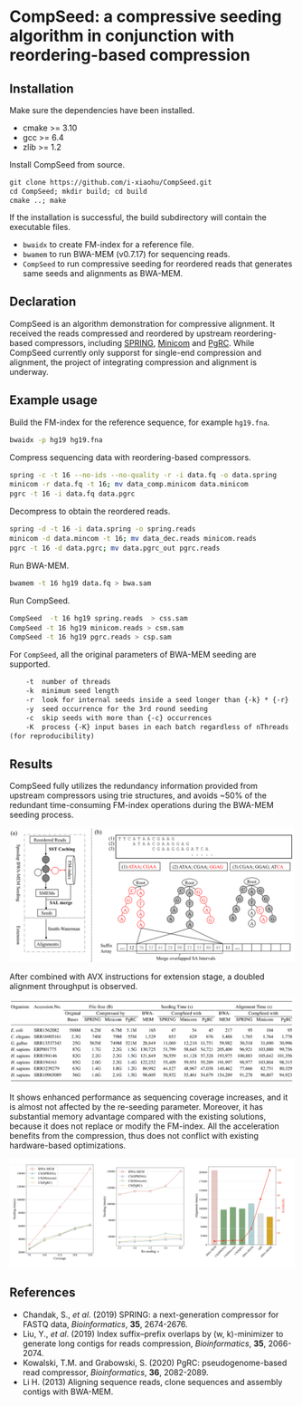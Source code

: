 # CompSeed: a compressive seeding algorithm in conjunction with reordering-based compression

## Installation

Make sure the dependencies have been installed.
- cmake >= 3.10
- gcc >= 6.4
- zlib >= 1.2

Install CompSeed from source.
```
git clone https://github.com/i-xiaohu/CompSeed.git
cd CompSeed; mkdir build; cd build
cmake ..; make
```

If the installation is successful, the build subdirectory will contain the executable files.
 - `bwaidx` to create FM-index for a reference file.
 - `bwamem` to run BWA-MEM (v0.7.17) for sequencing reads.
 - `CompSeed` to run compressive seeding for reordered reads that generates same seeds and alignments as BWA-MEM.

## Declaration

CompSeed is an algorithm demonstration for compressive alignment. It 
received the reads compressed and reordered by upstream reordering-based compressors, including 
[SPRING](https://github.com/shubhamchandak94/Spring),  [Minicom](https://github.com/yuansliu/minicom) 
and [PgRC](https://github.com/kowallus/PgRC). While CompSeed currently only supporst for single-end compression and alignment, 
the project of integrating compression and alignment is underway.

## Example usage

Build the FM-index for the reference sequence, for example `hg19.fna`.

```bash
bwaidx -p hg19 hg19.fna
``` 

Compress sequencing data with reordering-based compressors.
```bash
spring -c -t 16 --no-ids --no-quality -r -i data.fq -o data.spring
minicom -r data.fq -t 16; mv data_comp.minicom data.minicom
pgrc -t 16 -i data.fq data.pgrc
```

Decompress to obtain the reordered reads.
```bash
spring -d -t 16 -i data.spring -o spring.reads
minicom -d data.mincom -t 16; mv data_dec.reads minicom.reads
pgrc -t 16 -d data.pgrc; mv data.pgrc_out pgrc.reads
```

Run BWA-MEM.
```bash
bwamem -t 16 hg19 data.fq > bwa.sam
```

Run CompSeed.
```bash
CompSeed  -t 16 hg19 spring.reads  > css.sam
CompSeed -t 16 hg19 minicom.reads > csm.sam
CompSeed -t 16 hg19 pgrc.reads > csp.sam
```

For `CompSeed`, all the original parameters of BWA-MEM seeding are supported.
```
    -t  number of threads
    -k  minimum seed length
    -r  look for internal seeds inside a seed longer than {-k} * {-r}
    -y  seed occurrence for the 3rd round seeding
    -c  skip seeds with more than {-c} occurrences
    -K  process {-K} input bases in each batch regardless of nThreads (for reproducibility)
```

## Results
CompSeed fully utilizes the redundancy information provided from upstream compressors using trie structures, and 
avoids ~50% of the redundant time-consuming FM-index operations during the BWA-MEM seeding process.

![SST](images/Figure1.jpg)

After combined with AVX instructions for extension stage, a doubled alignment throughput is observed.

![Seeding time of BWA-MEM and CompSeed](images/Table1.jpg)

It shows enhanced performance as sequencing coverage increases, and it is almost not affected by the re-seeding parameter.
Moreover, it has substantial memory advantage compared with the existing solutions, because it does not replace or modify 
the FM-index. All the acceleration benefits from the compression, thus does not conflict with existing hardware-based optimizations.

![Seeding time of BWA-MEM and CompSeed](images/Figure2.jpg)

## References

* Chandak, S., *et al*. (2019) SPRING: a next-generation compressor for FASTQ data, *Bioinformatics*, **35**,
  2674-2676.
* Liu, Y., *et al*. (2019) Index suffix–prefix overlaps by (w, k)-minimizer to generate long contigs for reads compression, *Bioinformatics*, **35**,
  2066-2074.
* Kowalski, T.M. and Grabowski, S. (2020) PgRC: pseudogenome-based read compressor, *Bioinformatics*, **36**,
  2082-2089.
* Li H. (2013) Aligning sequence reads, clone sequences and assembly contigs
  with BWA-MEM.

